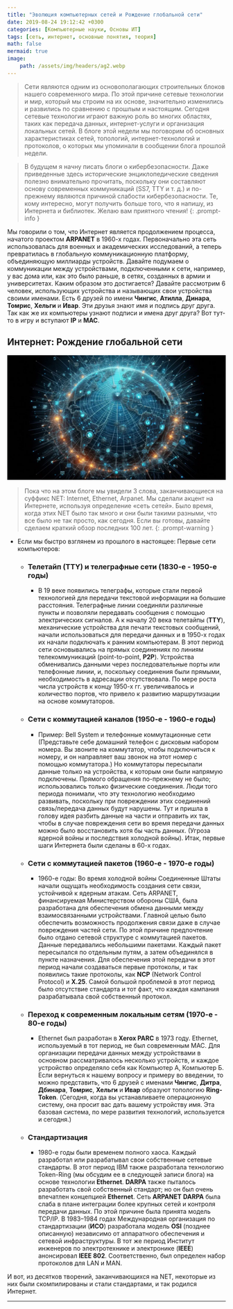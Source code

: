 ```yaml
---
title: "Эволюция компьютерных сетей и Рождение глобальной сети"
date: 2019-08-24 19:12:42 +0300
categories: [Компьютерные науки, Основы ИТ]
tags: [сеть, интернет, основные понятия, теория]
math: false
mermaid: true
image:
    path: /assets/img/headers/ag2.webp
---
```


> Сети являются одним из основополагающих строительных блоков нашего современного мира. По этой причине сетевые технологии и мир, который мы строим на их основе, значительно изменились и развились по сравнению с прошлым и настоящим. Сегодня сетевые технологии играют важную роль во многих областях, таких как передача данных, интернет-услуги и организация локальных сетей. В блоге этой недели мы поговорим об основных характеристиках сетей, топологий, интернет-технологий и протоколов, о которых мы упоминали в сообщении блога прошлой недели.

> В будущем я начну писать блоги о кибербезопасности. Даже приведенные здесь исторические энциклопедические сведения полезно внимательно прочитать, поскольку они составляют основу современных коммуникаций (SS7, TTY и т. д.) и по-прежнему являются причиной слабости кибербезопасности. Те, кому интересно, могут получить больше того, что я напишу, из Интернета и библиотек. Желаю вам приятного чтения!
{: .prompt-info }

Мы говорили о том, что Интернет является продолжением процесса, начатого проектом **ARPANET** в 1960-х годах. Первоначально эта сеть использовалась для военных и академических исследований, а теперь превратилась в глобальную коммуникационную платформу, объединяющую миллиарды устройств. Давайте подумаем о коммуникации между устройствами, подключенными к сети, например, у вас дома или, как это было раньше, в сетях, созданных в армии и университетах. Каким образом это достигается? Давайте рассмотрим 6 человек, использующих устройства и называющих свои устройства своими именами. Есть 6 друзей по имени **Чингис**, **Атилла**, **Динара**, **Томрис**, **Хельги** и **Ивар**. Эти друзья знают имя и подпись друг друга. Так как же их компьютеры узнают подписи и имена друг друга? Вот тут-то в игру и вступают **IP** и **MAC**.

## Интернет: Рождение глобальной сети

![body](/assets/img/headers/bodies/ag2.1.webp)

> Пока что на этом блоге мы увидели 3 слова, заканчивающиеся на суффикс NET: Internet, Ethernet, Arpanet.
Мы сделали акцент на Интернете, используя определение «сеть сетей». Было время, когда этих NET было так много и они были такими разными, что все было не так просто, как сегодня. Если вы готовы, давайте сделаем краткий обзор последних 100 лет.
{: .prompt-warning }

- Если мы быстро взглянем из прошлого в настоящее: Первые сети компьютеров:


    - ### Телетайп (TTY) и телеграфные сети (1830-е - 1950-е годы)
        - В 19 веке появились телеграфы, которые стали первой технологией для передачи текстовой информации на большие расстояния. Телеграфные линии соединяли различные пункты и позволяли передавать сообщения с помощью электрических сигналов. А к началу 20 века телетайпы (**TTY**), механические устройства для печати текстовых сообщений, начали использоваться для передачи данных и в 1950-х годах их начали подключать к ранним компьютерам. В этот период сети основывались на прямых соединениях по линиям телекоммуникаций (point-to-point, **P2P**). Устройства обменивались данными через последовательные порты или телефонные линии, и, поскольку соединения были прямыми, необходимость в адресации отсутствовала. По мере роста числа устройств к концу 1950-х гг. увеличивалось и количество портов, что привело к развитию маршрутизации на основе коммутаторов.

    - ### Сети с коммутацией каналов (1950-е - 1960-е годы)
        - Пример: Bell System и телефонные коммутационные сети (Представьте себе домашний телефон с дисковым набором номера. Вы звоните на коммутатор, чтобы подключиться к номеру, и он направляет ваш звонок на этот номер с помощью коммутатора.) Но коммутаторы пересылали данные только на устройства, к которым они были напрямую подключены. Прямого обращения по-прежнему не было; использовались только физические соединения. Люди того периода понимали, что эту технологию необходимо развивать, поскольку при повреждении этих соединений связь/передача данных будут нарушены. Тут и пришла в голову идея разбить данные на части и отправить их так, чтобы в случае повреждения сети во время передачи данных можно было восстановить хотя бы часть данных. (Угроза ядерной войны и последствия холодной войны). Итак, первые шаги Интернета были сделаны в 60-х годах.

    - ### Сети с коммутацией пакетов (1960-е - 1970-е годы)
        - 1960-е годы: Во время холодной войны Соединенные Штаты начали ощущать необходимость создания сети связи, устойчивой к ядерным атакам. Сеть ARPANET, финансируемая Министерством обороны США, была разработана для обеспечения обмена данными между взаимосвязанными устройствами. Главной целью было обеспечить возможность продолжения связи даже в случае повреждения частей сети. По этой причине предпочтение было отдано сетевой структуре с коммутацией пакетов. Данные передавались небольшими пакетами. Каждый пакет пересылался по отдельным путям, а затем объединялся в пункте назначения. Для обеспечения этой передачи в этот период начали создаваться первые протоколы, и так появились такие протоколы, как **NCP** ​​(Network Control Protocol) и **X.25**. Самой большой проблемой в этот период было отсутствие стандарта и тот факт, что каждая кампания разрабатывала свой собственный протокол.

    - ### Переход к современным локальным сетям (1970-е - 80-е годы)
        - Ethernet был разработан в **Xerox PARC** в 1973 году. Ethernet, используемый в тот период, не был современным MAC. Для организации передачи данных между устройствами в основном рассматривалось несколько устройств, и каждое устройство определяло себя как Компьютер А, Компьютер Б. Если вернуться к нашему вопросу и примеру во введении, то можно представить, что 6 друзей с именами **Чингис**, **Дитра**, **Дбинара**, **Томрис**, **Хельги** и **Ивар** образуют топологию **Ring-Token**. (Сегодня, когда вы устанавливаете операционную систему, она просит вас дать вашему устройству имя. Эта базовая система, по мере развития технологий, используется и сегодня.)

    - ### Стандартизация
        - 1980-е годы были временем полного хаоса. Каждый разработал или разрабатывал свои собственные сетевые стандарты. В этот период IBM также разработала технологию Token-Ring (мы обсудим ее в следующей записи блога) на основе технологии **Ethernet**. **DARPA** также пыталось разработать свой собственный стандарт; но он был очень впечатлен концепцией **Ethernet**. Сеть **ARPANET** **DARPA** была слаба в плане интеграции более крупных сетей и контроля передачи данных. По этой причине была принята модель TCP/IP.
        В 1983–1984 годах Международная организация по стандартизации (**ИСО**) разработала модель **OSI** (позднее описанную) независимо от аппаратного обеспечения и сетевой инфраструктуры. В тот же период Институт инженеров по электротехнике и электронике (**IEEE**) анонсировал **IEEE 802**. Соответственно, был определен набор протоколов для LAN и MAN.

И вот, из десятков творений, заканчивающихся на NET, некоторые из них были скомпилированы и стали стандартами, и так родился Интернет.

___

[^fn-nth-1]:Joseph Marie Jacquard
[^fn-nth-2]:Сегодня фундаментальные исследования квантовой коммуникации проводятся на основе P2P, в соответствии с принципами прошлого. Известно, что между двумя фотонами с квантовой запутанностью возможна связь со скоростью, превышающей скорость света.

<!--
```powershell
1..254 | ForEach-Object { 
    $ip = "192.168.1.$_"
    if (Test-Connection -Count 1 -TimeoutMilliseconds 100 $ip -Quiet) {
        try {
            $hostname = [System.Net.Dns]::GetHostEntry($ip).HostName
            Write-Output "$ip - $hostname"
        } catch {
            Write-Output "$ip - Hostname not found"
        }
    }
}
```
```bash
#!/bin/bash

for ip in {1..254}; do
    current_ip="192.168.1.$ip"
    
    if ping -c 1 -W 1 $current_ip &> /dev/null; then
        hostname=$(nslookup $current_ip | awk -F'=' '/name/ {print $2}' | tr -d ' ')
        
        if [ -z "$hostname" ]; then
            hostname="Hostname not found"
        fi
        
        echo "$current_ip - $hostname"
    fi
done

```
-->
